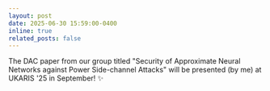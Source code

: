 ```yaml
---
layout: post
date: 2025-06-30 15:59:00-0400
inline: true
related_posts: false
---
```


The DAC paper from our group titled "Security of Approximate Neural Networks against Power Side-channel Attacks" will be presented (by me) at UKARIS '25 in September! :sparkles: